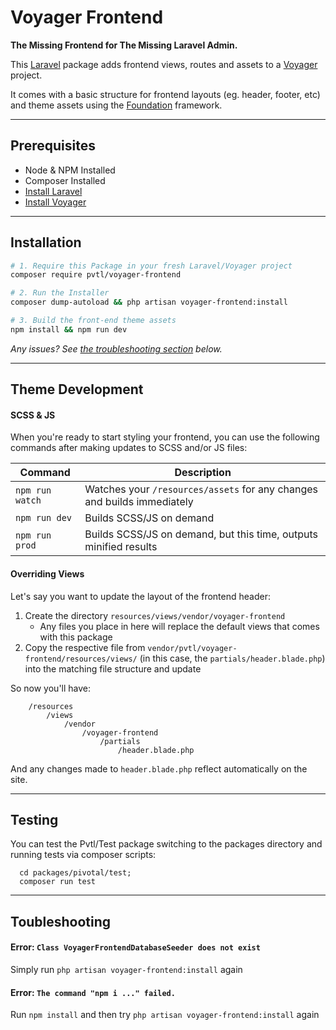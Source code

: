 # Voyager Frontend

__The Missing Frontend for The Missing Laravel Admin.__

This [Laravel](https://laravel.com/) package adds frontend views, routes and assets to a [Voyager](https://laravelvoyager.com/) project.

It comes with a basic structure for frontend layouts (eg. header, footer, etc) and theme assets using the [Foundation](https://foundation.zurb.com) framework.

---

## Prerequisites

- Node & NPM Installed
- Composer Installed
- [Install Laravel](https://laravel.com/docs/installation)
- [Install Voyager](https://github.com/the-control-group/voyager)

---

## Installation

```bash
# 1. Require this Package in your fresh Laravel/Voyager project
composer require pvtl/voyager-frontend

# 2. Run the Installer
composer dump-autoload && php artisan voyager-frontend:install

# 3. Build the front-end theme assets
npm install && npm run dev
```

_Any issues? See [the troubleshooting section](#toubleshooting) below._

---

## Theme Development

#### SCSS & JS

When you're ready to start styling your frontend, you can use the following commands after making updates to SCSS and/or JS files:

| Command | Description |
| --- | --- |
| `npm run watch` | Watches your `/resources/assets` for any changes and builds immediately |
| `npm run dev` | Builds SCSS/JS on demand |
| `npm run prod` | Builds SCSS/JS on demand, but this time, outputs minified results |

#### Overriding Views

Let's say you want to update the layout of the frontend header:

1. Create the directory `resources/views/vendor/voyager-frontend`
    - Any files you place in here will replace the default views that comes with this package
1. Copy the respective file from `vendor/pvtl/voyager-frontend/resources/views/` (in this case, the `partials/header.blade.php`) into the matching file structure and update

So now you'll have:

```
    /resources
        /views
            /vendor
                /voyager-frontend
                    /partials
                        /header.blade.php
```

And any changes made to `header.blade.php` reflect automatically on the site.

---

## Testing

You can test the Pvtl/Test package switching to the packages directory and running tests via composer scripts:

```
  cd packages/pivotal/test;
  composer run test
```

---

## Toubleshooting

#### Error: `Class VoyagerFrontendDatabaseSeeder does not exist`

Simply run `php artisan voyager-frontend:install` again

#### Error: `The command "npm i ..." failed.`

Run `npm install` and then try `php artisan voyager-frontend:install` again
